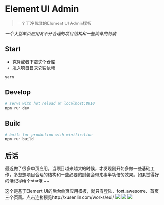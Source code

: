 # Element UI Admin

> 一个干净优雅的Element UI Admin模板

*一个大型单页应用离不开合理的项目结构和一些简单的封装*


## Start

 - 克隆或者下载这个仓库
 - 进入项目目录安装依赖

``` bash
yarn
```

## Develop

``` bash
# serve with hot reload at localhost:8010
npm run dev
```

## Build

``` bash
# build for production with minification
npm run build
```

## 后话

最近做了很多单页应用，当项目越来越大的时候，才发现刚开始多做一些基础工作，多想想项目合理的结构和一些必要的封装会带来事半功倍的效果。如果觉得好的话记得给个star哦 ~~

这个是基于Element UI的后台单页应用模板，就只有登陆、font_awesome、首页三个页面。点击连接预览http://xusenlin.com/works/eui/
![](http://xusenlin.com/usr/uploads/2017/11/1994564783.png)
![](http://xusenlin.com/usr/uploads/2018/03/1582922588.png)
![](http://xusenlin.com/usr/uploads/2018/03/3799135184.png)

